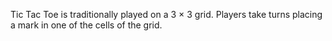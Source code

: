 Tic Tac Toe is traditionally played on a 3 × 3 grid. Players take turns placing a mark in one of the cells of the grid.
